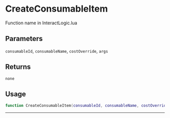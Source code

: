 # CreateConsumableItem
Function name in InteractLogic.lua
## Parameters
`consumableId`, `consumableName`, `costOverride`, `args`
## Returns
`none`
## Usage
```lua
function CreateConsumableItem(consumableId, consumableName, costOverride, args)
```
---
